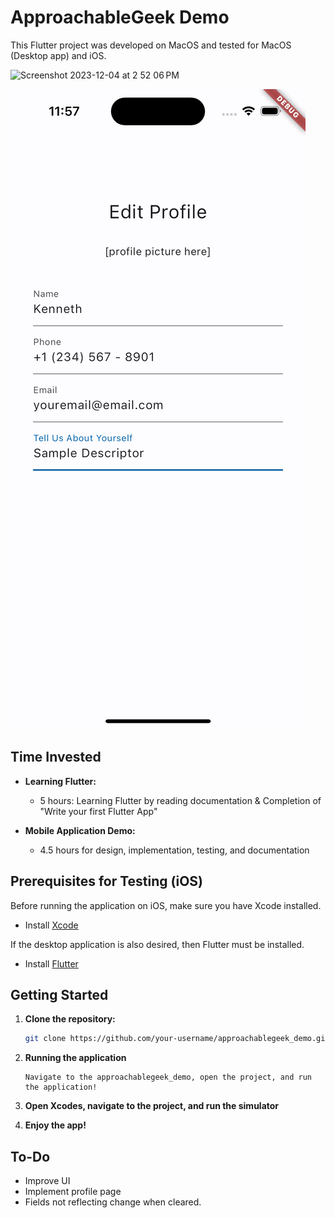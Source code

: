 # ApproachableGeek Demo

This Flutter project was developed on MacOS and tested for MacOS (Desktop app) and iOS.

![Screenshot 2023-12-04 at 2 52 06 PM](https://github.com/tietkenneth/ApproachableGeekDemo/assets/65835355/c99ea6eb-1964-4a68-ab04-4506afa0ab03)

![Alt text](image.png)

## Time Invested

- **Learning Flutter:**
  - 5 hours: Learning Flutter by reading documentation & Completion of "Write your first Flutter App"

- **Mobile Application Demo:**
  - 4.5 hours for design, implementation, testing, and documentation
 
## Prerequisites for Testing (iOS)

Before running the application on iOS, make sure you have Xcode installed.

- Install [Xcode](https://developer.apple.com/xcode/)

If the desktop application is also desired, then Flutter must be installed.
- Install [Flutter](https://docs.flutter.dev/get-started/install)

## Getting Started

1. **Clone the repository:**
    ```bash
    git clone https://github.com/your-username/approachablegeek_demo.git
    ```
2. **Running the application**
   ```
   Navigate to the approachablegeek_demo, open the project, and run the application!
   ```
3. **Open Xcodes, navigate to the project, and run the simulator**

4. **Enjoy the app!**

## To-Do
- Improve UI
- Implement profile page
- Fields not reflecting change when cleared.
